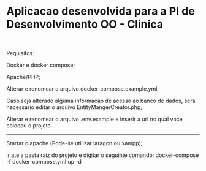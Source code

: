 <h1>Aplicacao desenvolvida para a PI de Desenvolvimento OO - Clinica</h1> <br/>

<p>Requisitos:</p>
<p>Docker e docker compose;</p>
<p>Apache/PHP;</p>
<p>Alterar e renomear o arquivo docker-compose.example.yml;</p>
<p>Caso seja alterado alguma informacao de acesso ao banco de dados, sera necessario editar o arquivo EntityMangerCreator.php;</p>
<p>Alterar e renomear o arquivo .env.example e inserir a url no qual voce colocou o projeto.</p>

<hr/>

<p>Startar o apache (Pode-se utilizar laragon ou xampp);</p>
<p>ir ate a pasta raiz do projeto e digitar o seguinte comando: docker-compose -f docker-compose.yml up -d</p>

